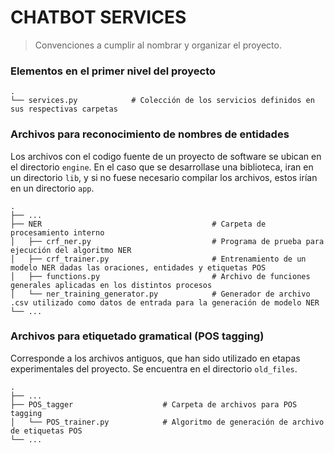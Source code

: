 CHATBOT SERVICES
============================

> Convenciones a cumplir al nombrar y organizar el proyecto.

### Elementos en el primer nivel del proyecto
    .
    └── services.py            # Colección de los servicios definidos en sus respectivas carpetas

### Archivos para reconocimiento de nombres de entidades

Los archivos con el codigo fuente de un proyecto de software se ubican en el 
directorio `engine`. En el caso que se desarrollase una biblioteca, iran en 
un directorio `lib`, y  si no fuese necesario compilar los archivos, estos 
irían en un directorio `app`.

    .
    ├── ...
    ├── NER                                      # Carpeta de procesamiento interno
    │   ├── crf_ner.py                           # Programa de prueba para ejecución del algoritmo NER
    │   ├── crf_trainer.py                       # Entrenamiento de un modelo NER dadas las oraciones, entidades y etiquetas POS
    │   ├── functions.py                         # Archivo de funciones generales aplicadas en los distintos procesos
    │   └── ner_training_generator.py            # Generador de archivo .csv utilizado como datos de entrada para la generación de modelo NER
    └── ...

### Archivos para etiquetado gramatical (POS tagging)

Corresponde a los archivos antiguos, que han sido utilizado en etapas experimentales
del proyecto. Se encuentra en el directorio `old_files`.

    .
    ├── ...
    ├── POS_tagger                    # Carpeta de archivos para POS tagging
    │   └── POS_trainer.py            # Algoritmo de generación de archivo de etiquetas POS
    └── ...
